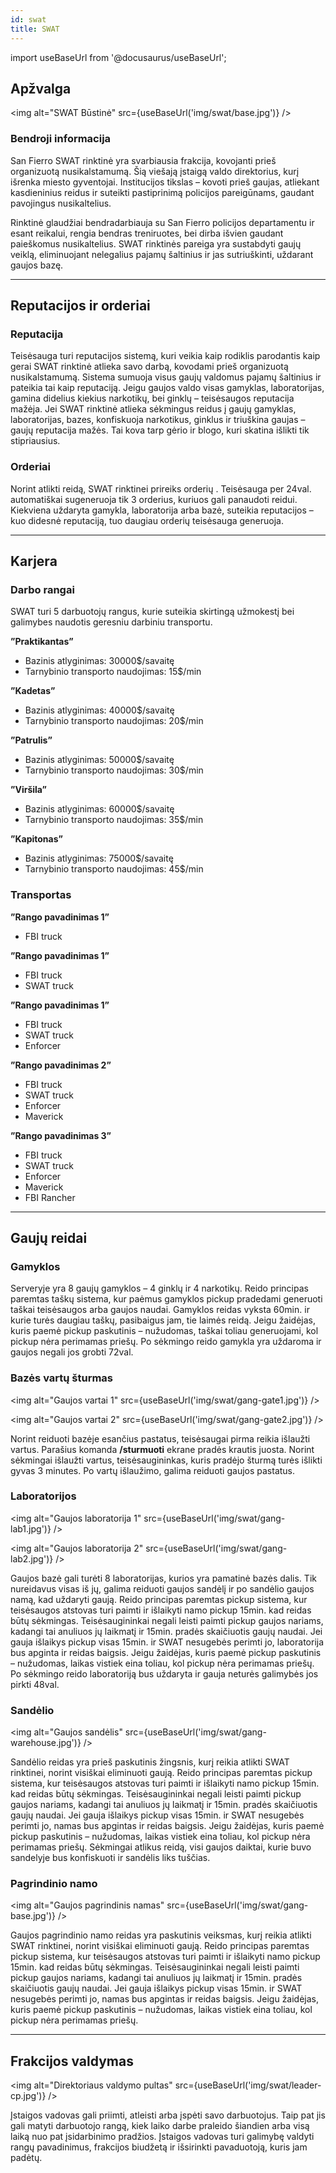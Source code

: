 ```yaml
---
id: swat
title: SWAT
---
```


import useBaseUrl from '@docusaurus/useBaseUrl';

## Apžvalga

<img alt="SWAT Būstinė" src={useBaseUrl('img/swat/base.jpg')} />

### Bendroji informacija

San Fierro SWAT rinktinė yra svarbiausia frakcija, kovojanti prieš organizuotą nusikalstamumą. Šią viešają įstaigą valdo direktorius, kurį išrenka miesto gyventojai. Institucijos tikslas – kovoti prieš gaujas, atliekant kasdieninius reidus ir suteikti pastiprinimą policijos pareigūnams, gaudant pavojingus nusikaltelius.

Rinktinė glaudžiai bendradarbiauja su San Fierro policijos departamentu ir esant reikalui, rengia bendras treniruotes, bei dirba išvien gaudant paieškomus nusikaltelius. SWAT rinktinės pareiga yra sustabdyti gaujų veiklą, eliminuojant nelegalius pajamų šaltinius ir jas sutriuškinti, uždarant gaujos bazę.

---

## Reputacijos ir orderiai
### Reputacija

Teisėsauga turi reputacijos sistemą, kuri veikia kaip rodiklis parodantis kaip gerai SWAT rinktinė atlieka savo darbą, kovodami prieš organizuotą nusikalstamumą. Sistema sumuoja visus gaujų valdomus pajamų šaltinius ir pateikia tai kaip reputaciją. Jeigu gaujos valdo visas gamyklas, laboratorijas, gamina didelius kiekius narkotikų, bei ginklų – teisėsaugos reputacija mažėja. Jei SWAT rinktinė atlieka sėkmingus reidus į gaujų gamyklas, laboratorijas, bazes, konfiskuoja narkotikus, ginklus ir triuškina gaujas – gaujų reputacija mažės. Tai kova tarp gėrio ir blogo, kuri skatina išlikti tik stipriausius.

### Orderiai

Norint atlikti reidą, SWAT rinktinei prireiks orderių . Teisėsauga per 24val. automatiškai sugeneruoja tik 3 orderius, kuriuos gali panaudoti reidui. Kiekviena uždaryta gamykla, laboratorija arba bazė, suteikia reputacijos – kuo didesnė reputaciją, tuo daugiau orderių teisėsauga generuoja.

---

## Karjera
### Darbo rangai

SWAT turi 5 darbuotojų rangus, kurie suteikia skirtingą užmokestį bei galimybes naudotis geresniu darbiniu transportu.

**”Praktikantas”**
* Bazinis atlyginimas: 30000$/savaitę
* Tarnybinio transporto naudojimas: 15$/min

**”Kadetas”**
* Bazinis atlyginimas: 40000$/savaitę
* Tarnybinio transporto naudojimas: 20$/min

**”Patrulis”**
* Bazinis atlyginimas: 50000$/savaitę
* Tarnybinio transporto naudojimas: 30$/min

**”Viršila”**
* Bazinis atlyginimas: 60000$/savaitę
* Tarnybinio transporto naudojimas: 35$/min

**”Kapitonas”**
* Bazinis atlyginimas: 75000$/savaitę
* Tarnybinio transporto naudojimas: 45$/min
### Transportas

**”Rango pavadinimas 1”**
* FBI truck

**”Rango pavadinimas 1”**
* FBI truck
* SWAT truck

**”Rango pavadinimas 1”**
* FBI truck
* SWAT truck
* Enforcer

**”Rango pavadinimas 2”**
* FBI truck
* SWAT truck
* Enforcer
* Maverick

**”Rango pavadinimas 3”**
* FBI truck
* SWAT truck
* Enforcer
* Maverick
* FBI Rancher

---

## Gaujų reidai

### Gamyklos

Serveryje yra 8 gaujų gamyklos – 4 ginklų ir 4 narkotikų. Reido principas paremtas taškų sistema, kur paėmus gamyklos pickup pradedami generuoti taškai teisėsaugos arba gaujos naudai. Gamyklos reidas vyksta 60min. ir kurie turės daugiau taškų, pasibaigus jam, tie laimės reidą. Jeigu žaidėjas, kuris paemė pickup paskutinis – nužudomas, taškai toliau generuojami, kol pickup nėra perimamas priešų. Po sėkmingo reido gamykla yra uždaroma ir gaujos negali jos grobti 72val.

### Bazės vartų šturmas

<img alt="Gaujos vartai 1" src={useBaseUrl('img/swat/gang-gate1.jpg')} />

<img alt="Gaujos vartai 2" src={useBaseUrl('img/swat/gang-gate2.jpg')} />

Norint reiduoti bazėje esančius pastatus, teisėsaugai pirma reikia išlaužti vartus. Parašius komanda **/sturmuoti** ekrane pradės krautis juosta. Norint sėkmingai išlaužti vartus, teisėsaugininkas, kuris pradėjo šturmą turės išlikti gyvas 3 minutes. Po vartų išlaužimo, galima reiduoti gaujos pastatus.

### Laboratorijos

<img alt="Gaujos laboratorija 1" src={useBaseUrl('img/swat/gang-lab1.jpg')} />

<img alt="Gaujos laboratorija 2" src={useBaseUrl('img/swat/gang-lab2.jpg')} />

Gaujos bazė gali turėti 8 laboratorijas, kurios yra pamatinė bazės dalis. Tik nureidavus visas iš jų, galima reiduoti gaujos sandėlį ir po sandėlio gaujos namą, kad uždaryti gaują. Reido principas paremtas pickup sistema, kur teisėsaugos atstovas turi paimti ir išlaikyti namo pickup 15min. kad reidas būtų sėkmingas. Teisėsaugininkai negali leisti paimti pickup gaujos nariams, kadangi tai anuliuos jų laikmatį ir 15min. pradės skaičiuotis gaujų naudai. Jei gauja išlaikys pickup visas 15min. ir SWAT nesugebės perimti jo, laboratorija bus apginta ir reidas baigsis. Jeigu žaidėjas, kuris paemė pickup paskutinis – nužudomas, laikas vistiek eina toliau, kol pickup nėra perimamas priešų. Po sėkmingo reido laboratoriją bus uždaryta ir gauja neturės galimybės jos pirkti 48val.

### Sandėlio

<img alt="Gaujos sandėlis" src={useBaseUrl('img/swat/gang-warehouse.jpg')} />

Sandėlio reidas yra prieš paskutinis žingsnis, kurį reikia atlikti SWAT rinktinei, norint visiškai eliminuoti gaują. Reido principas paremtas pickup sistema, kur teisėsaugos atstovas turi paimti ir išlaikyti namo pickup 15min. kad reidas būtų sėkmingas. Teisėsaugininkai negali leisti paimti pickup gaujos nariams, kadangi tai anuliuos jų laikmatį ir 15min. pradės skaičiuotis gaujų naudai. Jei gauja išlaikys pickup visas 15min. ir SWAT nesugebės perimti jo, namas bus apgintas ir reidas baigsis. Jeigu žaidėjas, kuris paemė pickup paskutinis – nužudomas, laikas vistiek eina toliau, kol pickup nėra perimamas priešų. Sėkmingai atlikus reidą, visi gaujos daiktai, kurie buvo sandelyje bus konfiskuoti ir sandėlis liks tuščias.

### Pagrindinio namo

<img alt="Gaujos pagrindinis namas" src={useBaseUrl('img/swat/gang-base.jpg')} />

Gaujos pagrindinio namo reidas yra paskutinis veiksmas, kurį reikia atlikti SWAT rinktinei, norint visiškai eliminuoti gaują. Reido principas paremtas pickup sistema, kur teisėsaugos atstovas turi paimti ir išlaikyti namo pickup 15min. kad reidas būtų sėkmingas. Teisėsaugininkai negali leisti paimti pickup gaujos nariams, kadangi tai anuliuos jų laikmatį ir 15min. pradės skaičiuotis gaujų naudai. Jei gauja išlaikys pickup visas 15min. ir SWAT nesugebės perimti jo, namas bus apgintas ir reidas baigsis. Jeigu žaidėjas, kuris paemė pickup paskutinis – nužudomas, laikas vistiek eina toliau, kol pickup nėra perimamas priešų.


---

## Frakcijos valdymas

<img alt="Direktoriaus valdymo pultas" src={useBaseUrl('img/swat/leader-cp.jpg')} />

Įstaigos vadovas gali priimti, atleisti arba įspėti savo darbuotojus. Taip pat jis gali matyti darbuotojo rangą, kiek laiko darbe praleido šiandien arba visą laiką nuo pat įsidarbinimo pradžios. Įstaigos vadovas turi galimybę valdyti rangų pavadinimus, frakcijos biudžetą ir išsirinkti pavaduotoją, kuris jam padėtų.

